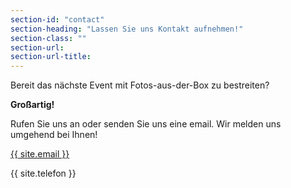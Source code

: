 ```yaml
---
section-id: "contact"
section-heading: "Lassen Sie uns Kontakt aufnehmen!"
section-class: ""
section-url: 
section-url-title: 
---
```

<div class="row">
   <div class="col-lg-8 col-lg-offset-2 text-center">
            <p>Bereit das nächste Event mit Fotos-aus-der-Box zu bestreiten?</p><p><strong>Großartig!</strong></p><p>Rufen Sie uns an oder senden Sie uns eine email. Wir melden uns umgehend bei Ihnen!</p>
        </div>
    <div class="col-lg-2 col-lg-offset-4 text-center">
        <a href="mailto:{{ site.email }}">
        <i class="fa fa-envelope-o fa-3x wow bounceIn" data-wow-delay=".1s"></i>
            <p>{{ site.email }}</p>
        </a>
    </div>
    <div class="col-lg-2 col-lg-offset-0 text-center">
        <i class="fa fa-phone-square fa-3x wow bounceIn" data-wow-delay=".1s"></i>
            <p>{{ site.telefon }}</p>
    </div>
</div>
